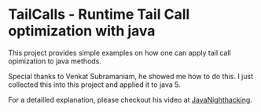 # TailCalls - Runtime Tail Call optimization with java

This project provides simple examples on how one can apply tail call opimization to java methods. 

Special thanks to Venkat Subramaniam, he showed me how to do this. 
I just collected this into this project and applied it to java 5. 

For a detailled explanation, please checkout his video at [JavaNighthacking](https://www.youtube.com/watch?v=4tEi86h8-TM).


